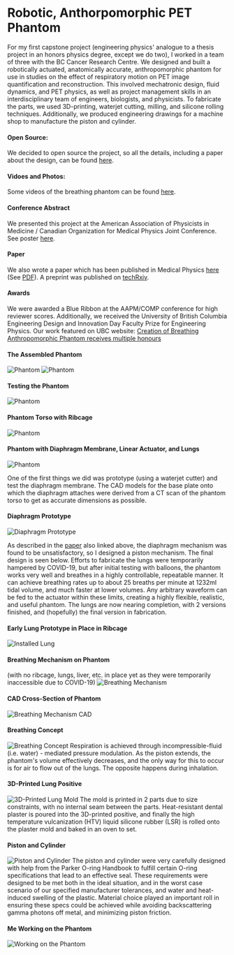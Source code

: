 # Robotic, Anthorpomorphic PET Phantom

For my first capstone project (engineering physics' analogue to a thesis project in an honors physics degree, except we do two), I worked in a team of three with the BC Cancer Research Centre. We designed and built a robotically actuated, anatomically accurate, anthropomorphic phantom for use in studies on the effect of respiratory motion on PET image quantification and reconstruction. This involved mechatronic design, fluid dynamics, and PET physics, as well as project management skills in an interdisciplinary team of engineers, biologists, and physicists. To fabricate the parts, we used 3D-printing, waterjet cutting, milling, and silicone rolling techniques. Additionally, we produced engineering drawings for a machine shop to manufacture the piston and cylinder. 

#### Open Source:
We decided to open source the project, so all the details, including a paper about the design, can be found [here](https://github.com/dgblack/robotPhantom). 
#### Vidoes and Photos:
Some videos of the breathing phantom can be found [here](https://ubcca-my.sharepoint.com/:f:/g/personal/dgblack_student_ubc_ca/Ejtq5QNHxeNPp8weYnc7cZwBMOwxvVZQ7KxTPI8Fzo8WOQ?e=UFq9mM).
#### Conference Abstract
We presented this project at the American Association of Physicists in Medicine / Canadian Organization for Medical Physics Joint Conference. See poster [here](https://w3.aapm.org/meetings/2020AM/programInfo/programAbs.php?sid=8796&aid=51718).
#### Paper
We also wrote a paper which has been published in Medical Physics [here](https://doi.org/10.1002/mp.14998) (See [PDF](https://github.com/dgblack/robotPhantom/blob/master/MedicalPhysicsPaper.pdf)). A preprint was published on [techRxiv](https://www.techrxiv.org/articles/preprint/Design_of_an_Anthropomorphic_Respiratory_Phantom_for_PET_Imaging/13440122/1).
#### Awards
We were awarded a Blue Ribbon at the AAPM/COMP conference for high reviewer scores. Additionally, we received the University of British Columbia Engineering Design and Innovation Day Faculty Prize for Engineering Physics. Our work featured on UBC website: [Creation of Breathing Anthropomorphic Phantom receives multiple honours](https://www.engphys.ubc.ca/2020/08/21/creation-of-breathing-anthropomorphic-phantom-receives-multiple-honours/)

#### The Assembled Phantom
![Phantom](/images/donePhantom.jpg)
![Phantom](/images/assembledPhantom.jpg)

#### Testing the Phantom
![Phantom](/images/phantomTest.jpg)

#### Phantom Torso with Ribcage
![Phantom](/images/phantomInBox.jpg)

#### Phantom with Diaphragm Membrane, Linear Actuator, and Lungs
![Phantom](/images/basePlateAssem.jpg)

One of the first things we did was prototype (using a waterjet cutter) and test the diaphragm membrane. The CAD models for the base plate onto which the diaphragm attaches were derived from a CT scan of the phantom torso to get as accurate dimensions as possible.

#### Diaphragm Prototype
![Diaphragm Prototype](/images/prototypeDiaphragm.jpg)

As described in the [paper](https://github.com/dgblack/robotPhantom/blob/master/RobotPhantomPaper.pdf) also linked above, the diaphragm mechanism was found to be unsatisfactory, so I designed a piston mechanism. The final design is seen below. Efforts to fabricate the lungs were temporarily hampered by COVID-19, but after initial testing with balloons, the phantom works very well and breathes in a highly controllable, repeatable manner. It can achieve breathing rates up to about 25 breaths per minute at 1232ml tidal volume, and much faster at lower volumes. Any arbitrary waveform can be fed to the actuator within these limits, creating a highly flexible, realistic, and useful phantom. The lungs are now nearing completion, with 2 versions finished, and (hopefully) the final version in fabrication.

#### Early Lung Prototype in Place in Ribcage
![Installed Lung](/images/lungInstalled.jpg)

#### Breathing Mechanism on Phantom 
(with no ribcage, lungs, liver, etc. in place yet as they were temporarily inaccessible due to COVID-19)
![Breathing Mechanism](/images/physicalMechanism.jpg)

#### CAD Cross-Section of Phantom
![Breathing Mechanism CAD](/images/phantomCut.png)

#### Breathing Concept
![Breathing Concept](/images/breathingMechanism.jpg)
Respiration is achieved through incompressible-fluid (i.e. water) - mediated pressure modulation. As the piston extends, the phantom's volume effectively decreases, and the only way for this to occur is for air to flow out of the lungs. The opposite happens during inhalation.

#### 3D-Printed Lung Positive
![3D-Printed Lung Mold](/images/lungs.jpg)
The mold is printed in 2 parts due to size constraints, with no internal seam between the parts. Heat-resistant dental plaster is poured into the 3D-printed positive, and finally the high temperature vulcanization (HTV) liquid silicone rubber (LSR) is rolled onto the plaster mold and baked in an oven to set.

#### Piston and Cylinder
![Piston and Cylinder](/images/pistonCylinder.jpg)
The piston and cylinder were very carefully designed with help from the Parker O-ring Handbook to fulfill certain O-ring specifications that lead to an effective seal. These requirements were designed to be met both in the ideal situation, and in the worst case scenario of our specified manufacturer tolerances, and water and heat-induced swelling of the plastic. Material choice played an important roll in ensuring these specs could be achieved while avoiding backscattering gamma photons off metal, and minimizing piston friction.

#### Me Working on the Phantom
![Working on the Phantom](/images/installingLungs.jpg)
